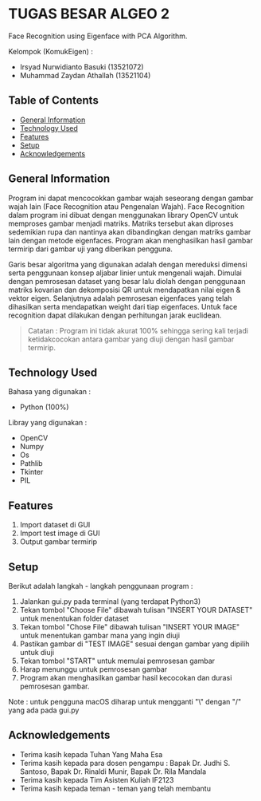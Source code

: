 # TUGAS BESAR ALGEO 2
Face Recognition using Eigenface with PCA Algorithm.

Kelompok (KomukEigen) :
  - Irsyad Nurwidianto Basuki (13521072)
  - Muhammad Zaydan Athallah (13521104)

## Table of Contents
* [General Information](#general-information)
* [Technology Used](#technologies-used)
* [Features](#features)
* [Setup](#setup)
* [Acknowledgements](#acknowledgements)

## General Information
Program ini dapat mencocokkan gambar wajah seseorang dengan gambar wajah lain (Face Recognition atau Pengenalan Wajah). Face Recognition dalam program ini dibuat dengan menggunakan library OpenCV untuk memproses gambar menjadi matriks. Matriks tersebut akan diproses sedemikian rupa dan nantinya akan dibandingkan dengan matriks gambar lain dengan metode eigenfaces. Program akan menghasilkan hasil gambar termirip dari gambar uji yang diberikan pengguna.

Garis besar algoritma yang digunakan adalah dengan mereduksi dimensi serta penggunaan konsep aljabar linier untuk mengenali wajah. Dimulai dengan pemrosesan dataset yang besar lalu diolah dengan penggunaan matriks kovarian dan dekomposisi QR untuk mendapatkan nilai eigen & vektor eigen. Selanjutnya adalah pemrosesan eigenfaces yang telah dihasilkan serta mendapatkan weight dari tiap eigenfaces. Untuk face recognition dapat dilakukan dengan perhitungan jarak euclidean.

> Catatan : Program ini tidak akurat 100% sehingga sering kali terjadi ketidakcocokan antara gambar yang diuji dengan hasil gambar termirip.


## Technology Used
Bahasa yang digunakan :
- Python (100%)

Libray yang digunakan : 
- OpenCV
- Numpy
- Os
- Pathlib
- Tkinter
- PIL


## Features
1. Import dataset di GUI
2. Import test image di GUI
3. Output gambar termirip


## Setup
Berikut adalah langkah - langkah penggunaan program :
1. Jalankan gui.py pada terminal (yang terdapat Python3)
2. Tekan tombol "Choose File" dibawah tulisan "INSERT YOUR DATASET" untuk menentukan folder dataset
3. Tekan tombol "Chose File" dibawah tulisan "INSERT YOUR IMAGE" untuk menentukan gambar mana yang ingin diuji
4. Pastikan gambar di "TEST IMAGE" sesuai dengan gambar yang dipilih untuk diuji
5. Tekan tombol "START" untuk memulai pemrosesan gambar
6. Harap menunggu untuk pemrosesan gambar
7. Program akan menghasilkan gambar hasil kecocokan dan durasi pemrosesan gambar.

Note : untuk pengguna macOS diharap untuk mengganti "\\" dengan "/" yang ada pada gui.py


## Acknowledgements
- Terima kasih kepada Tuhan Yang Maha Esa
- Terima kasih kepada para dosen pengampu : Bapak Dr. Judhi S. Santoso, Bapak Dr. Rinaldi Munir, Bapak Dr. Rila Mandala
- Terima kasih kepada Tim Asisten Kuliah IF2123
- Terima kasih kepada teman - teman yang telah membantu
